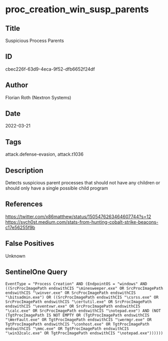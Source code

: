 # proc_creation_win_susp_parents

## Title
Suspicious Process Parents

## ID
cbec226f-63d9-4eca-9f52-dfb6652f24df

## Author
Florian Roth (Nextron Systems)

## Date
2022-03-21

## Tags
attack.defense-evasion, attack.t1036

## Description
Detects suspicious parent processes that should not have any children or should only have a single possible child program

## References
https://twitter.com/x86matthew/status/1505476263464607744?s=12
https://svch0st.medium.com/stats-from-hunting-cobalt-strike-beacons-c17e56255f9b

## False Positives
Unknown

## SentinelOne Query
```
EventType = "Process Creation" AND (EndpointOS = "windows" AND ((SrcProcImagePath endswithCIS "\minesweeper.exe" OR SrcProcImagePath endswithCIS "\winver.exe" OR SrcProcImagePath endswithCIS "\bitsadmin.exe") OR ((SrcProcImagePath endswithCIS "\csrss.exe" OR SrcProcImagePath endswithCIS "\certutil.exe" OR SrcProcImagePath endswithCIS "\eventvwr.exe" OR SrcProcImagePath endswithCIS "\calc.exe" OR SrcProcImagePath endswithCIS "\notepad.exe") AND (NOT (TgtProcImagePath IS NOT EMPTY OR (TgtProcImagePath endswithCIS "\WerFault.exe" OR TgtProcImagePath endswithCIS "\wermgr.exe" OR TgtProcImagePath endswithCIS "\conhost.exe" OR TgtProcImagePath endswithCIS "\mmc.exe" OR TgtProcImagePath endswithCIS "\win32calc.exe" OR TgtProcImagePath endswithCIS "\notepad.exe"))))))

```